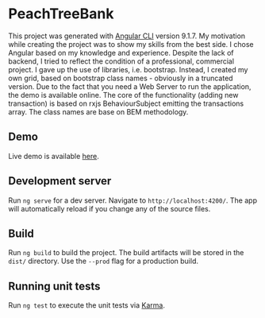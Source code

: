 # PeachTreeBank

This project was generated with [Angular CLI](https://github.com/angular/angular-cli) version 9.1.7.
My motivation while creating the project was to show my skills from the best side. I chose Angular based on my knowledge and experience. Despite the lack of backend, I tried to reflect the condition of a professional, commercial project. I gave up the use of libraries, i.e. bootstrap. Instead, I created my own grid, based on bootstrap class names - obviously in a truncated version. Due to the fact that you need a Web Server to run the application, the demo is available online.
The core of the functionality (adding new transaction) is based on rxjs BehaviourSubject emitting the transactions array. 
The class names are base on BEM methodology.

## Demo

Live demo is available [here](http://peachtreebank.sohostudio.pl/). 

## Development server

Run `ng serve` for a dev server. Navigate to `http://localhost:4200/`. The app will automatically reload if you change any of the source files.

## Build

Run `ng build` to build the project. The build artifacts will be stored in the `dist/` directory. Use the `--prod` flag for a production build.

## Running unit tests

Run `ng test` to execute the unit tests via [Karma](https://karma-runner.github.io).
